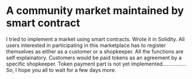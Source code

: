 # A community market maintained by smart contract
I tried to implement a market using smart contracts. Wrote it in Solidity. All users interested in participating in this marketplace has to register themselves as either as a customer or a shopkeeper. All the functions are self explainatory. Customers would be paid tokens as an agreement by a specific shopkeeper. Token payment part is not yet implemented................
So, I hope you all to wait for a few days more.
